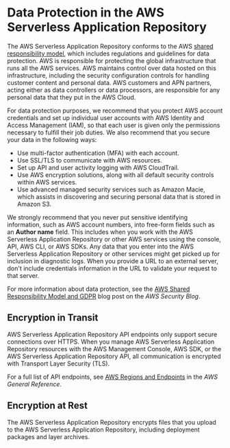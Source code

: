 # Data Protection in the AWS Serverless Application Repository<a name="data-protection"></a>

The AWS Serverless Application Repository conforms to the AWS [shared responsibility model](http://aws.amazon.com/compliance/shared-responsibility-model/), which includes regulations and guidelines for data protection\. AWS is responsible for protecting the global infrastructure that runs all the AWS services\. AWS maintains control over data hosted on this infrastructure, including the security configuration controls for handling customer content and personal data\. AWS customers and APN partners, acting either as data controllers or data processors, are responsible for any personal data that they put in the AWS Cloud\. 

For data protection purposes, we recommend that you protect AWS account credentials and set up individual user accounts with AWS Identity and Access Management \(IAM\), so that each user is given only the permissions necessary to fulfill their job duties\. We also recommend that you secure your data in the following ways:
+ Use multi\-factor authentication \(MFA\) with each account\.
+ Use SSL/TLS to communicate with AWS resources\.
+ Set up API and user activity logging with AWS CloudTrail\.
+ Use AWS encryption solutions, along with all default security controls within AWS services\.
+ Use advanced managed security services such as Amazon Macie, which assists in discovering and securing personal data that is stored in Amazon S3\.

We strongly recommend that you never put sensitive identifying information, such as AWS account numbers, into free\-form fields such as an **Author name** field\. This includes when you work with the AWS Serverless Application Repository or other AWS services using the console, API, AWS CLI, or AWS SDKs\. Any data that you enter into the AWS Serverless Application Repository or other services might get picked up for inclusion in diagnostic logs\. When you provide a URL to an external server, don't include credentials information in the URL to validate your request to that server\.

For more information about data protection, see the [AWS Shared Responsibility Model and GDPR](http://aws.amazon.com/blogs/security/the-aws-shared-responsibility-model-and-gdpr/) blog post on the *AWS Security Blog*\.

## Encryption in Transit<a name="data-protection-intransit"></a>

AWS Serverless Application Repository API endpoints only support secure connections over HTTPS\. When you manage AWS Serverless Application Repository resources with the AWS Management Console, AWS SDK, or the AWS Serverless Application Repository API, all communication is encrypted with Transport Layer Security \(TLS\)\.

For a full list of API endpoints, see [AWS Regions and Endpoints](https://docs.aws.amazon.com/general/latest/gr/rande.html) in the *AWS General Reference*\.

## Encryption at Rest<a name="data-protection-atrest"></a>

The AWS Serverless Application Repository encrypts files that you upload to the AWS Serverless Application Repository, including deployment packages and layer archives\.